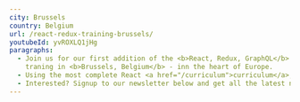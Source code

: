 ```yaml
---
city: Brussels
country: Belgium
url: /react-redux-training-brussels/
youtubeId: yvROXLQ1jHg
paragraphs:
  - Join us for our first addition of the <b>React, Redux, GraphQL</b>
    traning in <b>Brussels, Belgium</b> - inn the heart of Europe.
  - Using the most complete React <a href="/curriculum">curriculum</a>, our expert coaches will guide you in taking your front-end dev skills to the next level. You will learn the core tools and technologies of the ReactJS ecosystem in a collaborative and project-based training.
  - Interested? Signup to our newsletter below and get all the latest news...
---
```

